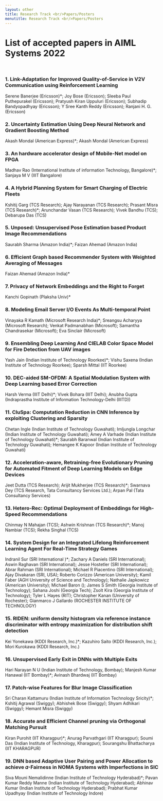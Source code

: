```yaml
---
layout: other
title: Research Track <br/>Papers/Posters
menutitle: Research Track <br/>Papers/Posters
---
```


<!-- <div markdown=1 class="bd-callout bd-callout-info"> -->

# List of accepted papers in AIML Systems 2022 
<br />

### **1. Link-Adaptation for Improved Quality-of-Service in V2V Communication using Reinforcement Learning**

Serene Banerjee (Ericsson)\*; Joy Bose (Ericsson); Sleeba Paul Puthepurakel (Ericsson); Pratyush Kiran Uppuluri (Ericsson); Subhadip Bandyopadhyay (Ericsson); Y Sree Kanth Reddy (Ericsson); Ranjani H. G. (Ericsson)
<br />

### **2. Uncertainty Estimation Using Deep Neural Network and Gradient Boosting Method**

Akash Mondal (American Express)\*; Akash Mondal (American Express)
<br />

### **3. An hardware accelerator design of Mobile-Net model on FPGA**

Madhav Rao (International Institute of information Technology, Bangalore)\*; Sanjaya M V (IIIT Bangalore)

### **4. A Hybrid Planning System for Smart Charging of Electric Fleets**

Kshitij Garg (TCS Research); Ajay Narayanan (TCS Research); Prasant Misra (TCS Research)\*; Arunchandar  Vasan  (TCS Research); Vivek Bandhu (TCS); Debarupa Das (TCS)

### **5. Unposed: Unsupervised Pose Estimation based Product Image Recommendations**

Saurabh Sharma (Amazon India)\*; Faizan Ahemad (Amazon India)

### **6. Efficient Graph based Recommender System with Weighted Averaging of Messages**

Faizan Ahemad (Amazon India)\*

### **7. Privacy of Network Embeddings and the Right to Forget**

Kanchi Gopinath (Plaksha Univ)\*

### **8. Modeling Email Server I/O Events As Multi-temporal Point**

Vinayaka R Kamath (Microsoft Research India)\*; Sreangsu Acharyya (Microsoft Research); Venkat Padmanabhan (Microsoft); Samantha Chandrasekar (Microsoft); Eva Sinclair (Microsoft)

### **9. Ensembling Deep Learning And CIELAB Color Space Model for Fire Detection from UAV images**

Yash Jain (Indian Institute of Technology Roorkee)\*; Vishu Saxena (Indian Institute of Technology Roorkee); Sparsh Mittal (IIT Roorkee)

### **10. DEC-aided SM-OFDM: A Spatial Modulation System with Deep Learning based Error Correction**

Harsh Verma (IIIT Delhi)\*; Vivek Bohara (IIIT Delhi); Anubha Gupta (Indraprastha Institute of Information Technology-Delhi (IIITD))

### **11. CluSpa: Computation Reduction in CNN Inference by exploiting Clustering and Sparsity**

Chetan Ingle (Indian Institute of Technology Guwahati); Imljungla Longchar (Indian Institute of Technology Guwahati); Amey A Varhade (Indian Institute of Technology Guwahati)\*; Saurabh Baranwal (Indian Institute of Technology Guwahati); Hemangee K Kapoor (Indian Institute of Technology Guwahati)

### **12. Acceleration-aware, Retraining-free Evolutionary Pruning for Automated Fitment of Deep Learning Models on Edge Devices**

Jeet Dutta (TCS Research); Arijit Mukherjee (TCS Research)\*; Swarnava Dey (TCS Research, Tata Consultancy Services Ltd.); Arpan Pal (Tata Consultancy Services)

### **13. Hetero-Rec: Optimal Deployment of Embeddings for High-Speed Recommendations**

Chinmay N Mahajan (TCS); Ashwin Krishnan (TCS Research)\*; Manoj Nambiar (TCS); Rekha Singhal (TCS)

### **14. System Design for an Integrated Lifelong Reinforcement Learning Agent For Real-Time Strategy Games**

Indranil Sur (SRI International )\*; Zachary A Daniels (SRI International); Aswin Raghavan (SRI International); Jesse Hostetler (SRI International); Abrar Rahman (SRI International); Michael R Piacentino (SRI International); Ajay Divakaran (SRI, USA); Roberto Corizzo (American University); Kamil Faber (AGH University of Science and Technology); Nathalie Japkowicz (American University); Michael Baron (); James S Smith (Georgia Institute of Technology); Sahana Joshi (Georgia Tech); Zsolt Kira (Georgia Institute of Technology); Tyler L Hayes (RIT); Christopher Kanan (University of Rochester); Gianmarco J Gallardo (ROCHESTER INSTITUTE OF TECHNOLOGY)

### **15. RIDEN: uniform density histogram via reference instance discriminator with entropy maximization for distribution shift detection**

Kei Yonekawa (KDDI Research, Inc.)\*; Kazuhiro Saito (KDDI Research, Inc.); Mori Kurokawa (KDDI Research, Inc.)

### **16. Unsupervised Early Exit in DNNs with Multiple Exits**

Hari Narayan N U (Indian Institute of Technology, Bombay); Manjesh Kumar Hanawal (IIT Bombay)\*; Avinash  Bhardwaj (IIT Bombay)

### **17. Patch-wise Features for Blur Image Classification**

Sri Charan Kattamuru (Indian Institute of Information Technology Sricity)\*; Kshitij Agrawal (Swiggy); Abhishek Bose (Swiggy); Shyam Adhikari (Swiggy); Hemant Misra (Swiggy)

### **18. Accurate and Efficient Channel pruning via Orthogonal Matching Pursuit**

Kiran Purohit (IIT Kharagpur)\*; Anurag Parvathgari (IIT Kharagpur); Soumi Das (Indian Institute of Technology, Kharagpur); Sourangshu Bhattacharya (IIT KHARAGPUR)

### **19. DNN based Adaptive User Pairing and Power Allocation to achieve 𝛼-Fairness in NOMA Systems with Imperfections in SIC**

Siva Mouni Nemalidinne (Indian Institute of Technology Hyderabad)\*; Pavan Kumar Reddy  Manne (Indian Institute of Technology Hyderabad); Abhinav Kumar (Indian Institute of Technology Hyderabad); Prabhat Kumar Upadhyay (Indian Institute of Technology Indore)

<!-- </div> -->
